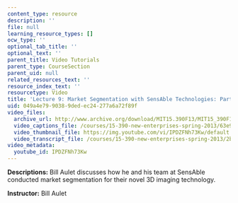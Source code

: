 ```yaml
---
content_type: resource
description: ''
file: null
learning_resource_types: []
ocw_type: ''
optional_tab_title: ''
optional_text: ''
parent_title: Video Tutorials
parent_type: CourseSection
parent_uid: null
related_resources_text: ''
resource_index_text: ''
resourcetype: Video
title: 'Lecture 9: Market Segmentation with SensAble Technologies: Part I'
uid: 049a4e79-9038-9ded-ec24-277a6a72f89f
video_files:
  archive_url: http://www.archive.org/download/MIT15.390F13/MIT15_390F13_lec09_300k.mp4
  video_captions_file: /courses/15-390-new-enterprises-spring-2013/63e9aeffd68e59c2bf7c55065661d5ca_IPDZFNh73Kw.vtt
  video_thumbnail_file: https://img.youtube.com/vi/IPDZFNh73Kw/default.jpg
  video_transcript_file: /courses/15-390-new-enterprises-spring-2013/2b50ca2c42e9ab592cc0bd00123402fa_IPDZFNh73Kw.pdf
video_metadata:
  youtube_id: IPDZFNh73Kw
---
```


**Descriptions:** Bill Aulet discusses how he and his team at SensAble conducted market segmentation for their novel 3D imaging technology.

**Instructor:** Bill Aulet